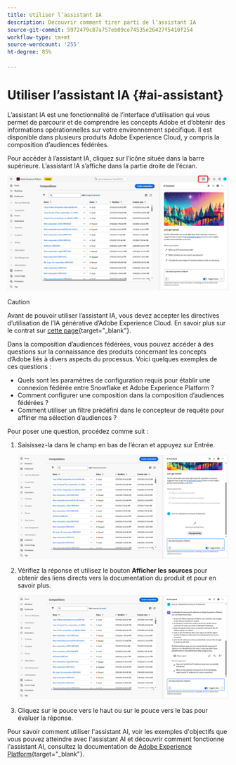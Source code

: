 ```yaml
---
title: Utiliser l’assistant IA
description: Découvrir comment tirer parti de l’assistant IA
source-git-commit: 5972479c87a757eb09ce74535e26427f5410f254
workflow-type: tm+mt
source-wordcount: '255'
ht-degree: 85%

---
```


# Utiliser l’assistant IA {#ai-assistant}

L’assistant IA est une fonctionnalité de l’interface d’utilisation qui vous permet de parcourir et de comprendre les concepts Adobe et d’obtenir des informations opérationnelles sur votre environnement spécifique. Il est disponible dans plusieurs produits Adobe Experience Cloud, y compris la composition d’audiences fédérées.

Pour accéder à l’assistant IA, cliquez sur l’icône située dans la barre supérieure. L’assistant IA s’affiche dans la partie droite de l’écran.

![](assets/do-not-localize/ai-assistant-open.png)


>[!CAUTION]
>
>Avant de pouvoir utiliser l’assistant IA, vous devez accepter les directives d’utilisation de l’IA générative d’Adobe Experience Cloud. En savoir plus sur le contrat sur [cette page](https://experienceleague.adobe.com/fr/docs/experience-platform/ai-assistant/home){target="_blank"}.

Dans la composition d’audiences fédérées, vous pouvez accéder à des questions sur la connaissance des produits concernant les concepts d’Adobe liés à divers aspects du processus. Voici quelques exemples de ces questions :

* Quels sont les paramètres de configuration requis pour établir une connexion fédérée entre Snowflake et Adobe Experience Platform ?
* Comment configurer une composition dans la composition d’audiences fédérées ?
* Comment utiliser un filtre prédéfini dans le concepteur de requête pour affiner ma sélection d’audiences ?

Pour poser une question, procédez comme suit :

1. Saisissez-la dans le champ en bas de l’écran et appuyez sur Entrée.

   ![](assets/do-not-localize/ai-assistant-ask.png)

1. Vérifiez la réponse et utilisez le bouton **Afficher les sources** pour obtenir des liens directs vers la documentation du produit et pour en savoir plus.

   ![](assets/do-not-localize/ai-assistant-answer.png)

1. Cliquez sur le pouce vers le haut ou sur le pouce vers le bas pour évaluer la réponse.

Pour savoir comment utiliser l&#39;assistant AI, voir les exemples d&#39;objectifs que vous pouvez atteindre avec l&#39;assistant AI et découvrir comment fonctionne l&#39;assistant AI, consultez la documentation de [Adobe Experience Platform](https://experienceleague.adobe.com/fr/docs/experience-platform/ai-assistant/home){target="_blank"}.
